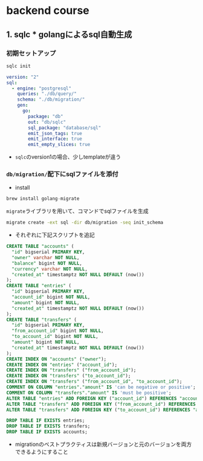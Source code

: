 # backend course
## 1. sqlc * golangによるsql自動生成
### 初期セットアップ
```sh
sqlc init
```
```yml
version: "2"
sql:
  - engine: "postgresql"
    queries: "./db/query/"
    schema: "./db/migration/"
    gen:
      go:
        package: "db"
        out: "db/sqlc"
        sql_package: "database/sql"
        emit_json_tags: true
        emit_interface: true
        emit_empty_slices: true
```
* `sqlc`のversion1の場合、少しtemplateが違う
### `db/migration/`配下にsqlファイルを添付
- install
```go
brew install golang-migrate
```
`migrate`ライブラリを用いて、コマンドでsqlファイルを生成
```sh
migrate create -ext sql -dir db/migration -seq init_schema
```
- それぞれに下記スクリプトを追記
```sql
CREATE TABLE "accounts" (
  "id" bigserial PRIMARY KEY,
  "owner" varchar NOT NULL,
  "balance" bigint NOT NULL,
  "currency" varchar NOT NULL,
  "created_at" timestamptz NOT NULL DEFAULT (now())
);
CREATE TABLE "entries" (
  "id" bigserial PRIMARY KEY,
  "account_id" bigint NOT NULL,
  "amount" bigint NOT NULL,
  "created_at" timestamptz NOT NULL DEFAULT (now())
);
CREATE TABLE "transfers" (
  "id" bigserial PRIMARY KEY,
  "from_account_id" bigint NOT NULL,
  "to_account_id" bigint NOT NULL,
  "amount" bigint NOT NULL,
  "created_at" timestamptz NOT NULL DEFAULT (now())
);
CREATE INDEX ON "accounts" ("owner");
CREATE INDEX ON "entries" ("account_id");
CREATE INDEX ON "transfers" ("from_account_id");
CREATE INDEX ON "transfers" ("to_account_id");
CREATE INDEX ON "transfers" ("from_account_id", "to_account_id");
COMMENT ON COLUMN "entries"."amount" IS 'can be negative or positive';
COMMENT ON COLUMN "transfers"."amount" IS 'must be positive';
ALTER TABLE "entries" ADD FOREIGN KEY ("account_id") REFERENCES "accounts" ("id");
ALTER TABLE "transfers" ADD FOREIGN KEY ("from_account_id") REFERENCES "accounts" ("id");
ALTER TABLE "transfers" ADD FOREIGN KEY ("to_account_id") REFERENCES "accounts" ("id");
```
```sql
DROP TABLE IF EXISTS entries;
DROP TABLE IF EXISTS transfers;
DROP TABLE IF EXISTS accounts;
```
- migrationのベストプラクティスは新規バージョンと元のバージョンを両方できるようにすること
